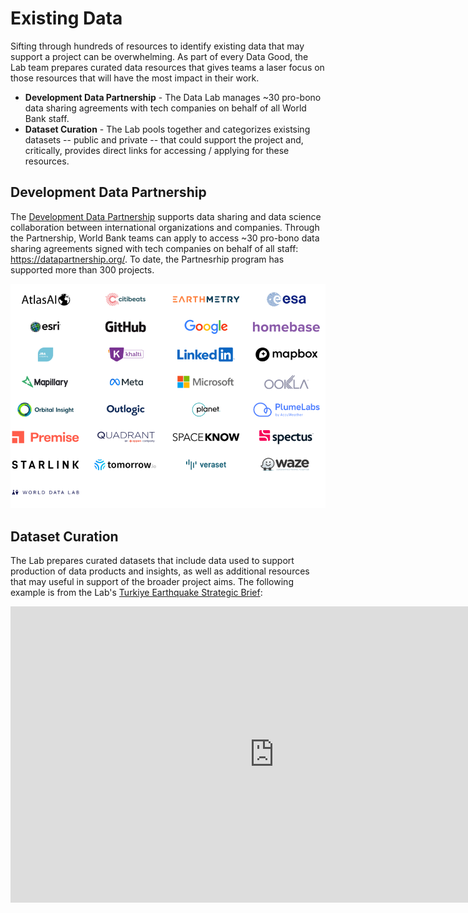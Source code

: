 # Existing Data

Sifting through hundreds of resources to identify existing data that may support a project can be overwhelming. As part of every Data Good, the Lab team prepares curated data resources that gives teams a laser focus on those resources that will have the most impact in their work. 

- **Development Data Partnership** - The Data Lab manages ~30 pro-bono data sharing agreements with tech companies on behalf of all World Bank staff. 
- **Dataset Curation** - The Lab pools together and categorizes existsing datasets -- public and private -- that could support the project and, critically, provides direct links for accessing / applying for these resources. 

## Development Data Partnership

The [Development Data Partnership](https://datapartnership.org/) supports data sharing and data science collaboration between international organizations and companies. Through the Partnership, World Bank teams can apply to access ~30 pro-bono data sharing agreements signed with tech companies on behalf of all staff: https://datapartnership.org/. To date, the Partnesrhip program has supported more than 300 projects. 

![](images/intro-partnership-logos.png)



## Dataset Curation

The Lab prepares curated datasets that include data used to support production of data products and insights, as well as additional resources that may useful in support of the broader project aims. The following example is from the Lab's [Turkiye Earthquake Strategic Brief](https://datapartnership.org/turkiye-earthquake-impact/reports/turkiye-earthquake-strategic-brief.html):

<iframe width="843" height="474" src="https://www.youtube.com/embed/gzJ6o-mXt6A" title="Data Lab Strategic Brief for Turkiye Earthquake Impact Analysis: Data Sources" frameborder="0" allow="accelerometer; autoplay; clipboard-write; encrypted-media; gyroscope; picture-in-picture; web-share" allowfullscreen></iframe>



